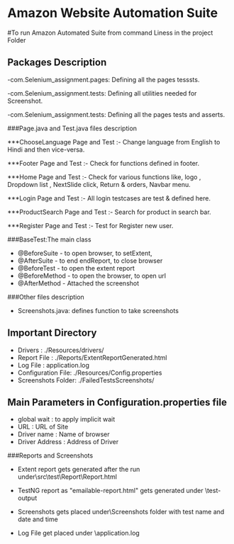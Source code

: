 # Amazon Website Automation Suite

#To run Amazon Automated Suite from command Liness in the project Folder


## Packages Description

-com.Selenium_assignment.pages: Defining all the pages tesssts.

-com.Selenium_assignment.tests: Defining all utilities needed for Screenshot.

-com.Selenium_assignment.tests: Defining all the pages tests and asserts.

###Page.java and Test.java files description

***ChooseLanguage Page and Test :- Change language from English to Hindi and then vice-versa.

***Footer Page and Test :- Check for functions defined in footer.

***Home Page and Test :-  Check for  various functions like, logo , Dropdown list , NextSlide click, Return & orders, 
                          Navbar menu.
                          
***Login Page and Test :- All login testcases are test & defined here.

***ProductSearch Page and Test :- Search for product in search bar.

***Register Page and Test :- Test for Register new user.


###BaseTest:The main class 
- @BeforeSuite - to open browser, to setExtent,
- @AfterSuite - to end endReport, to close browser
- @BeforeTest - to open the extent report
- @BeforeMethod - to open the browser, to open url
- @AfterMethod - Attached the screenshot


###Other files description

- Screenshots.java: defines function to take screenshots


## Important Directory

- Drivers : ./Resources/drivers/
- Report File : ./Reports/ExtentReportGenerated.html
- Log File : application.log
- Configuration File: ./Resources/Config.properties
- Screenshots Folder: ./FailedTestsScreenshots/


## Main Parameters in Configuration.properties file
- global wait : to apply implicit wait
- URL : URL of Site
- Driver name : Name of browser
- Driver Address : Address of Driver



###Reports and Screenshots

- Extent report gets generated after the run under\src\test\Report\Report.html

- TestNG report as "emailable-report.html" gets generated under \test-output

- Screenshots gets placed under\Screenshots folder with test name and date and time

- Log File get placed under \application.log
